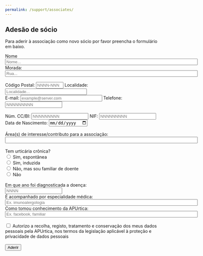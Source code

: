 ```yaml
---
permalink: /support/associates/
---
```

## Adesão de sócio

Para aderir à associação como novo sócio por favor preencha o formulário em baixo.

<form
  action="https://formspree.io/f/xjvjlvdk"
  method="POST"
>
<label>
    Nome
<br>
    <input type="text" name="nome" size="75" placeholder="Nome..." required>
  </label>
<br>
 <label>
    Morada:
<br>
    <input type="text" name="morada" size="75" placeholder="Rua..." required>
</label>
<br>
<br>
 <label>
    Código Postal:
    <input type="text" name="postal" size="8" placeholder="NNNN-NNN" required>
</label>
 <label>
    Localidade:
    <input type="text" name="city" size="30" placeholder="Localidade..." required>
</label>
<br>
<label>
    E-mail:
    <input type="email" name="_replyto" size="30" placeholder="example@server.com" required>
  </label>
<label>
    Telefone:
    <input type="number" name="phone" size="12" placeholder="NNNNNNNNN" required>
  </label>
<br>
<br>
 <label>
    Núm. CC/BI:
    <input type="number" name="cc_id" size="10" placeholder="NNNNNNNNN" required>
</label>
 <label>
    NIF:
    <input type="number" name="cc_id" size="10" placeholder="NNNNNNNNN" required>
</label>
 <label>
    Data de Nascimento:
    <input type="date" name="cc_id" size="10" required>
</label>
<br>
<br>
 <label>
    Área(s) de interesse/contributo para a associação:
<br>
    <input type="text" name="contrib" size="75" placeholder="">
</label>
<br>
<br>
   <label>Tem urticária crônica?</label>
<br>
      <input type="radio" id="yes_spt" name="disease" value="yes_sp" required>
      <label for="yes_spt">Sim, espontânea</label><br>
      <input type="radio" id="yes_ind" name="waiver" value="yes_ind">
      <label for="yes_ind">Sim, induzida</label><br>
      <input type="radio" id="no_fam" name="waiver" value="no_fam">
      <label for="no_fam">Não, mas sou familiar de doente</label><br>
      <input type="radio" id="no" name="waiver" value="no">
      <label for="no">Não</label><br>
<br>
 <label>
    Em que ano foi diagnosticada a doença:
<br>
    <input type="number" name="year" size="75" placeholder="NNNN" required>
</label>
<br>
 <label>
    É acompanhado por especialidade médica:
<br>
    <input type="text" name="med_speciality" size="75" placeholder="Ex. imunoalergologia" required>
</label>
<br>
 <label>
    Como tomou conhecimento da APUrtica:
<br>
    <input type="text" name="know_how" size="75" placeholder="Ex. facebook, familiar" required>
</label>
<br>
<br>
<input type="checkbox" id="authorization" name="auth" value="authorization" required>
<label for="authorization"> Autorizo a recolha, registo, tratamento e conservação dos meus dados pessoais pela APUrtica, nos termos da legislação aplicável à proteção e privacidade de dados pessoais</label><br>
<br>
  <button type="submit">Aderir</button>
</form>
